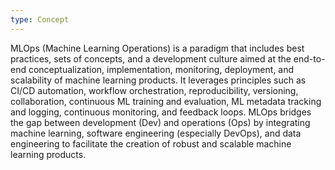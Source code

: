 ```yaml
---
type: Concept
---
```


MLOps (Machine Learning Operations) is a paradigm that includes best practices, sets of concepts, and a development culture aimed at the end-to-end conceptualization, implementation, monitoring, deployment, and scalability of machine learning products. It leverages principles such as CI/CD automation, workflow orchestration, reproducibility, versioning, collaboration, continuous ML training and evaluation, ML metadata tracking and logging, continuous monitoring, and feedback loops. MLOps bridges the gap between development (Dev) and operations (Ops) by integrating machine learning, software engineering (especially DevOps), and data engineering to facilitate the creation of robust and scalable machine learning products.